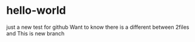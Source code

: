 # hello-world
just a new test for github
Want to know there is a different between 2files
and This is new branch
